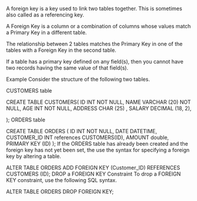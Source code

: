 A foreign key is a key used to link two tables together. This is sometimes also called as a referencing key.

A Foreign Key is a column or a combination of columns whose values match a Primary Key in a different table.

The relationship between 2 tables matches the Primary Key in one of the tables with a Foreign Key in the second table.

If a table has a primary key defined on any field(s), then you cannot have two records having the same value of that field(s).

Example
Consider the structure of the following two tables.

CUSTOMERS table

CREATE TABLE CUSTOMERS(
   ID   INT              NOT NULL,
   NAME VARCHAR (20)     NOT NULL,
   AGE  INT              NOT NULL,
   ADDRESS  CHAR (25) ,
   SALARY   DECIMAL (18, 2),       
   
);
ORDERS table

CREATE TABLE ORDERS (
   ID          INT        NOT NULL,
   DATE        DATETIME, 
   CUSTOMER_ID INT references CUSTOMERS(ID),
   AMOUNT     double,
   PRIMARY KEY (ID)
);
If the ORDERS table has already been created and the foreign key has not yet been set, the use the syntax for specifying a foreign key by altering a table.

ALTER TABLE ORDERS 
   ADD FOREIGN KEY (Customer_ID) REFERENCES CUSTOMERS (ID);
DROP a FOREIGN KEY Constraint
To drop a FOREIGN KEY constraint, use the following SQL syntax.

ALTER TABLE ORDERS
   DROP FOREIGN KEY;